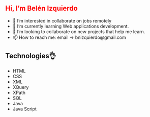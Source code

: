   
<h2 style="color:red;">Hi, I’m Belén Izquierdo </h2>
<ul>
<li> 👀 I’m interested in collaborate on jobs remotely </li>
<li> 🌱 I’m currently learning Web applications development. </li>
<li> 💞️ I’m looking to collaborate on new projects that help me learn. </li>
<li> 📫 How to reach me: email &#8594; bnizquierdo@gmail.com </li>
</ul>

<!---
bnizquierdo/bnizquierdo is a ✨ special ✨ repository because its `README.md` (this file) appears on your GitHub profile.
You can click the Preview link to take a look at your changes.
--->

<h2> Technologies&#128076; </h2>
<ul>
  <li>HTML</li>
  <li>CSS</li>
  <li>XML</li>
  <li>XQuery</li>
  <li>XPath</li>
  <li>SQL</li>
  <li>Java</li>
  <li>Java Script</li>
</ul>
